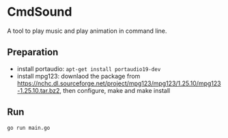 # CmdSound

A tool to play music and play animation in command line.

## Preparation

* install portaudio: ```apt-get install portaudio19-dev```
* install mpg123: downlaod the package from https://nchc.dl.sourceforge.net/project/mpg123/mpg123/1.25.10/mpg123-1.25.10.tar.bz2, then configure, make and make install

## Run

```go run main.go```
